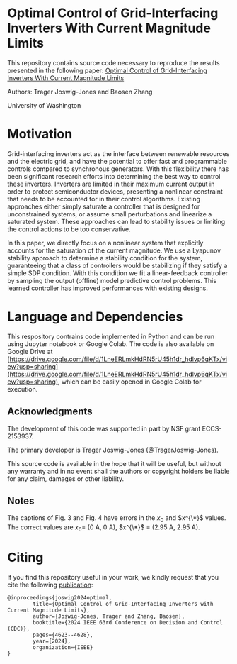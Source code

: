 # Optimal Control of Grid-Interfacing Inverters With Current Magnitude Limits
This repository contains source code necessary to reproduce the results presented in the following paper:
[Optimal Control of Grid-Interfacing Inverters With Current Magnitude Limits](https://arxiv.org/abs/2310.00473)  

Authors: Trager Joswig-Jones and Baosen Zhang  

University of Washington 


# Motivation
Grid-interfacing inverters act as the interface between renewable resources and the electric grid, and have the potential to offer fast and programmable controls compared to synchronous generators. With this flexibility there has been significant research efforts into determining the best way to control these inverters. Inverters are limited in their maximum current output in order to protect  semiconductor devices, presenting a nonlinear constraint that needs to be accounted for in their control algorithms. Existing approaches either simply saturate a controller that is designed for unconstrained systems, or assume small perturbations and linearize a saturated system. These approaches can lead to stability issues or limiting the control actions to be too conservative.

In this paper, we directly focus on a nonlinear system that explicitly accounts for the saturation of the current magnitude. We use a Lyapunov stability approach to determine a stability condition for the system, guaranteeing that a class of controllers would be stabilizing if they satisfy a simple SDP condition. With this condition we fit a linear-feedback controller by sampling the output (offline) model predictive control problems. This learned controller has improved performances with existing designs.

# Language and Dependencies
This respository contrains code implemented in Python and can be run using Jupyter notebook or Google Colab. The code is also available on Google Drive at [https://drive.google.com/file/d/1LneERLmkHdRN5rU45h1dr_hdlvp6qKTx/view?usp=sharing](https://drive.google.com/file/d/1LneERLmkHdRN5rU45h1dr_hdlvp6qKTx/view?usp=sharing), which can be easily opened in Google Colab for execution.


## Acknowledgments

The development of this code was supported in part by NSF grant ECCS-2153937.

The primary developer is Trager Joswig-Jones (@TragerJoswig-Jones).

This source code is available in the hope that it will be useful, but without any warranty and in no event shall the authors or copyright holders be liable for any claim, damages or other liability.

## Notes

The captions of Fig. 3 and Fig. 4 have errors in the $x_0$ and $x^{\*}$ values. The correct values are $x_0 =$ ($0$ A, $0$ A), $x^{\*}$ = ($2.95$ A, $2.95$ A).

# Citing

If you find this repository useful in your work, we kindly request that you cite the following [publication](https://ieeexplore.ieee.org/abstract/document/10886393/):
```
@inproceedings{joswig2024optimal,
        title={Optimal Control of Grid-Interfacing Inverters with Current Magnitude Limits},
        author={Joswig-Jones, Trager and Zhang, Baosen},
        booktitle={2024 IEEE 63rd Conference on Decision and Control (CDC)},
        pages={4623--4628},
        year={2024},
        organization={IEEE}
}
```
